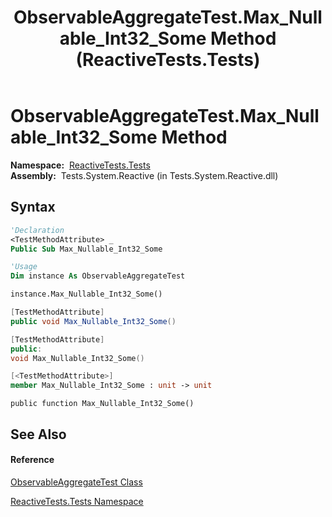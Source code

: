﻿---
title: ObservableAggregateTest.Max_Nullable_Int32_Some Method  (ReactiveTests.Tests)
TOCTitle: Max_Nullable_Int32_Some Method
ms:assetid: M:ReactiveTests.Tests.ObservableAggregateTest.Max_Nullable_Int32_Some
ms:mtpsurl: https://msdn.microsoft.com/en-us/library/reactivetests.tests.observableaggregatetest.max_nullable_int32_some(v=VS.103)
ms:contentKeyID: 36619999
ms.date: 06/28/2011
mtps_version: v=VS.103
f1_keywords:
- ReactiveTests.Tests.ObservableAggregateTest.Max_Nullable_Int32_Some
dev_langs:
- CSharp
- JScript
- VB
- FSharp
- c++
---

# ObservableAggregateTest.Max\_Nullable\_Int32\_Some Method

**Namespace:**  [ReactiveTests.Tests](hh289046\(v=vs.103\).md)  
**Assembly:**  Tests.System.Reactive (in Tests.System.Reactive.dll)

## Syntax

``` vb
'Declaration
<TestMethodAttribute> _
Public Sub Max_Nullable_Int32_Some
```

``` vb
'Usage
Dim instance As ObservableAggregateTest

instance.Max_Nullable_Int32_Some()
```

``` csharp
[TestMethodAttribute]
public void Max_Nullable_Int32_Some()
```

``` c++
[TestMethodAttribute]
public:
void Max_Nullable_Int32_Some()
```

``` fsharp
[<TestMethodAttribute>]
member Max_Nullable_Int32_Some : unit -> unit 
```

``` jscript
public function Max_Nullable_Int32_Some()
```

## See Also

#### Reference

[ObservableAggregateTest Class](hh314823\(v=vs.103\).md)

[ReactiveTests.Tests Namespace](hh289046\(v=vs.103\).md)

